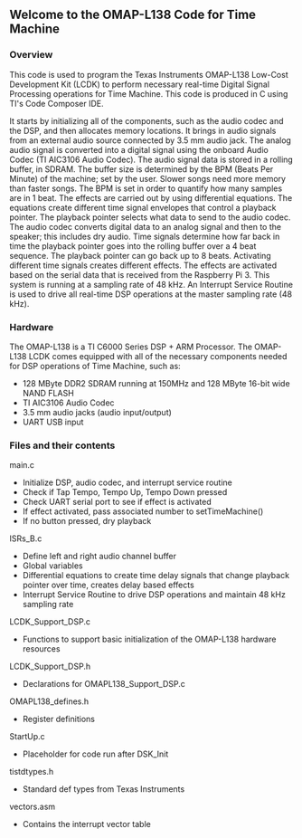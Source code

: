 ## Welcome to the OMAP-L138 Code for Time Machine  

### Overview
This code is used to program the Texas Instruments OMAP-L138 Low-Cost Development Kit (LCDK) to perform necessary real-time Digital Signal Processing operations for Time Machine. This code is produced in C using TI's Code Composer IDE. 

It starts by initializing all of the components, such as the audio codec and the DSP, and then allocates memory locations. It brings in audio signals from an external audio source connected by 3.5 mm audio jack. The analog audio signal is converted into a digital signal using the onboard Audio Codec (TI AIC3106 Audio Codec). The audio signal data is stored in a rolling buffer, in SDRAM. The buffer size is determined by the BPM (Beats Per Minute) of the machine; set by the user. Slower songs need more memory than faster songs. The BPM is set in order to quantify how many samples are in 1 beat. The effects are carried out by using differential equations. The equations create different time signal envelopes that control a playback pointer. The playback pointer selects what data to send to the audio codec. The audio codec converts digital data to an analog signal and then to the speaker; this includes dry audio. Time signals determine how far back in time the playback pointer goes into the rolling buffer over a 4 beat sequence. The playback pointer can go back up to 8 beats. Activating different time signals creates different effects. The effects are activated based on the serial data that is received from the Raspberry Pi 3. This system is running at a sampling rate of 48 kHz. An Interrupt Service Routine is used to drive all real-time DSP operations at the master sampling rate (48 kHz). 

### Hardware
The OMAP-L138 is a TI C6000 Series DSP + ARM Processor. The OMAP-L138 LCDK comes equipped with all of the necessary components needed for DSP operations of Time Machine, such as:
  - 128 MByte DDR2 SDRAM running at 150MHz and 128 MByte 16-bit wide NAND FLASH
  - TI AIC3106 Audio Codec 
  - 3.5 mm audio jacks (audio input/output)
  - UART USB input
  
### Files and their contents

main.c
  - Initialize DSP, audio codec, and interrupt service routine
  - Check if Tap Tempo, Tempo Up, Tempo Down pressed
  - Check UART serial port to see if effect is activated
  - If effect activated, pass associated number to setTimeMachine()
  - If no button pressed, dry playback

ISRs_B.c
  - Define left and right audio channel buffer
  - Global variables 
  - Differential equations to create time delay signals that change playback pointer over time, creates delay based effects
  - Interrupt Service Routine to drive DSP operations and maintain 48 kHz sampling rate

LCDK_Support_DSP.c
  - Functions to support basic initialization of the OMAP-L138 hardware resources

LCDK_Support_DSP.h
  - Declarations for OMAPL138_Support_DSP.c

OMAPL138_defines.h
  - Register definitions
  
StartUp.c
  - Placeholder for code run after DSK_Init

tistdtypes.h
  - Standard def types from Texas Instruments

vectors.asm
  - Contains the interrupt vector table

  
